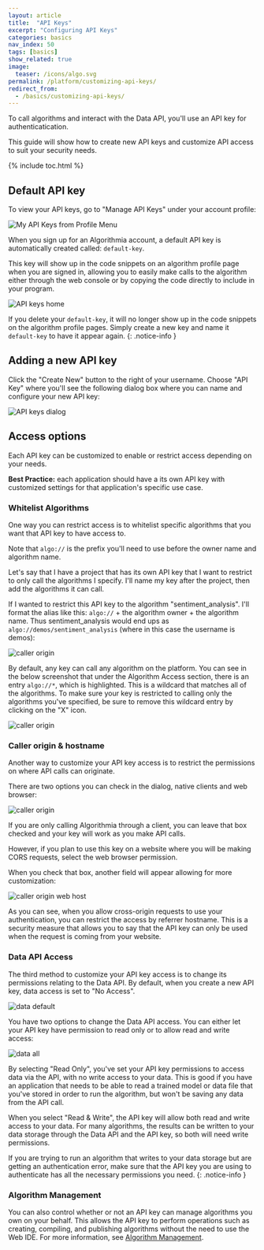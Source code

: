 ```yaml
---
layout: article
title:  "API Keys"
excerpt: "Configuring API Keys"
categories: basics
nav_index: 50
tags: [basics]
show_related: true
image:
  teaser: /icons/algo.svg
permalink: /platform/customizing-api-keys/
redirect_from:
  - /basics/customizing-api-keys/
---
```


To call algorithms and interact with the Data API, you'll use an API key for authenticatication. 

This guide will show how to create new API keys and customize API access to suit your security needs.

{% include toc.html %}

## Default API key

To view your API keys, go to "Manage API Keys" under your account profile:

<img src="{{site.cdnurl}}{{site.baseurl}}/images/post_images/api_keys/my_api_keys_from_profile.png" alt="My API Keys from Profile Menu" class="screenshot">

When you sign up for an Algorithmia account, a default API key is automatically created called: `default-key`. 

This key will show up in the code snippets on an algorithm profile page when you are signed in, allowing you to easily make calls to the algorithm either through the web console or by copying the code directly to include in your program.

<img src="{{site.cdnurl}}{{site.baseurl}}/images/post_images/api_keys/default-key.png" alt="API keys home" class="screenshot">

If you delete your `default-key`, it will no longer show up in the code snippets on the algorithm profile pages. Simply create a new key and name it `default-key` to have it appear again.
{: .notice-info }

## Adding a new API key

Click the "Create New" button to the right of your username. Choose "API Key" where you'll see the following dialog box where you can name and configure your new API key:

<img src="{{site.cdnurl}}{{site.baseurl}}/images/post_images/api_keys/new-api-key.png" alt="API keys dialog" class="screenshot img-sm">

## Access options

Each API key can be customized to enable or restrict access depending on your needs. 

**Best Practice:** each application should have a its own API key with customized settings for that application's specific use case.

### Whitelist Algorithms

One way you can restrict access is to whitelist specific algorithms that you want that API key to have access to.

Note that `algo://` is the prefix you'll need to use before the owner name and algorithm name. 

Let's say that I have a project that has its own API key that I want to restrict to only call the algorithms I specify. I'll name my key after the project, then add the algorithms it can call. 

If I wanted to restrict this API key to the algorithm "sentiment_analysis". I'll format the alias like this: `algo://` + the algorithm owner + the algorithm name. Thus sentiment_analysis would end ups as `algo://demos/sentiment_analysis` (where in this case the username is demos):

<img src="{{site.cdnurl}}{{site.baseurl}}/images/post_images/api_keys/algo_restrictions_no_star.png" alt="caller origin" class="screenshot img-sm">

By default, any key can call any algorithm on the platform. You can see in the below screenshot that under the Algorithm Access section, there is an entry `algo://*`, which is highlighted. This is a wildcard that matches all of the algorithms. To make sure your key is restricted to calling only the algorithms you've specified, be sure to remove this wildcard entry by clicking on the "X" icon.

<img src="{{site.cdnurl}}{{site.baseurl}}/images/post_images/api_keys/algo_restrictions.png" alt="caller origin" class="screenshot img-sm">

### Caller origin & hostname

Another way to customize your API key access is to restrict the permissions on where API calls can originate. 

There are two options you can check in the dialog, native clients and web browser:

<img src="{{site.cdnurl}}{{site.baseurl}}/images/post_images/api_keys/call_origin.png" alt="caller origin" class="screenshot img-sm">

If you are only calling Algorithmia through a client, you can leave that box checked and your key will work as you make API calls. 

However, if you plan to use this key on a website where you will be making CORS requests, select the web browser permission. 

When you check that box, another field will appear allowing for more customization:

<img src="{{site.cdnurl}}{{site.baseurl}}/images/post_images/api_keys/call_origin_web.png" alt="caller origin web host" class="screenshot img-sm">

As you can see, when you allow cross-origin requests to use your authentication, you can restrict the access by referrer hostname. This is a security measure that allows you to say that the API key can only be used when the request is coming from your website.

### Data API Access

The third method to customize your API key access is to change its permissions relating to the Data API. By default, when you create a new API key, data access is set to "No Access".

<img src="{{site.cdnurl}}{{site.baseurl}}/images/post_images/api_keys/data_none.png" alt="data default" class="screenshot img-sm">

You have two options to change the Data API access. You can either let your API key have permission to read only or to allow read and write access:

<img src="{{site.cdnurl}}{{site.baseurl}}/images/post_images/api_keys/data_all.png" alt="data all" class="screenshot img-sm">

By selecting "Read Only", you've set your API key permissions to access data via the API, with no write access to your data. This is good if you have an application that needs to be able to read a trained model or data file that you've stored in order to run the algorithm, but won't be saving any data from the API call.

When you select "Read & Write", the API key will allow both read and write access to your data. For many algorithms, the results can be written to your data storage through the Data API and the API key, so both will need write permissions.

If you are trying to run an algorithm that writes to your data storage but are getting an authentication error, make sure that the API key you are using to authenticate has all the necessary permissions you need.
{: .notice-info }

### Algorithm Management

You can also control whether or not an API key can manage algorithms you own on your behalf. This allows the API key to perform operations such as creating, compiling, and publishing algorithms without the need to use the Web IDE. For more information, see [Algorithm Management]({{site.baseurl}}/algorithm-development/algorithm-management).
